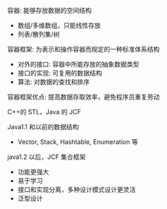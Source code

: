 容器: 能够存放数据的空间结构

- 数组/多维数组，只能线性存放
- 列表/散列集/树

容器框架: 为表示和操作容器而规定的一种标准体系结构

- 对外的接口: 容器中所能存放的抽象数据类型
- 接口的实现: 可复用的数据结构
- 算法: 对数据的查找和排序

容器框架优点: 提高数据存取效率，避免程序员重复劳动

C++的 STL，Java 的 JCF

Java1.1 和以前的数据结构

- Vector, Stack, Hashtable, Enumeration 等

java1.2 以后，JCF 集合框架

- 功能更强大
- 易于学习
- 接口和实现分离，多种设计模式设计更灵活
- 泛型设计
